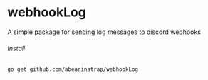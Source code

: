 # webhookLog
A simple package for sending log messages to discord webhooks

###### Install
`go get github.com/abearinatrap/webhookLog`